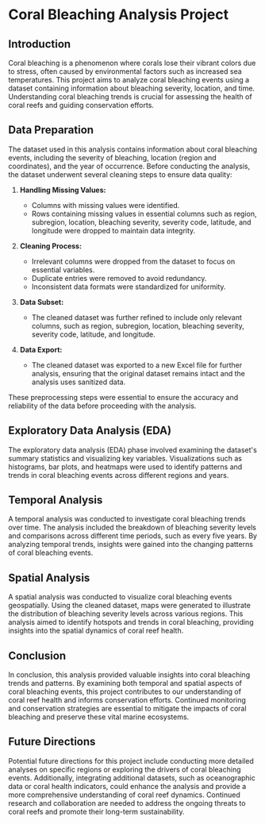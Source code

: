 # Coral Bleaching Analysis Project

## Introduction
Coral bleaching is a phenomenon where corals lose their vibrant colors due to stress, often caused by environmental factors such as increased sea temperatures. This project aims to analyze coral bleaching events using a dataset containing information about bleaching severity, location, and time. Understanding coral bleaching trends is crucial for assessing the health of coral reefs and guiding conservation efforts.

## Data Preparation

The dataset used in this analysis contains information about coral bleaching events, including the severity of bleaching, location (region and coordinates), and the year of occurrence. Before conducting the analysis, the dataset underwent several cleaning steps to ensure data quality:

1. **Handling Missing Values:** 
   - Columns with missing values were identified.
   - Rows containing missing values in essential columns such as region, subregion, location, bleaching severity, severity code, latitude, and longitude were dropped to maintain data integrity.

2. **Cleaning Process:**
   - Irrelevant columns were dropped from the dataset to focus on essential variables.
   - Duplicate entries were removed to avoid redundancy.
   - Inconsistent data formats were standardized for uniformity.

3. **Data Subset:**
   - The cleaned dataset was further refined to include only relevant columns, such as region, subregion, location, bleaching severity, severity code, latitude, and longitude.

4. **Data Export:**
   - The cleaned dataset was exported to a new Excel file for further analysis, ensuring that the original dataset remains intact and the analysis uses sanitized data.

These preprocessing steps were essential to ensure the accuracy and reliability of the data before proceeding with the analysis.


## Exploratory Data Analysis (EDA)
The exploratory data analysis (EDA) phase involved examining the dataset's summary statistics and visualizing key variables. Visualizations such as histograms, bar plots, and heatmaps were used to identify patterns and trends in coral bleaching events across different regions and years.

## Temporal Analysis
A temporal analysis was conducted to investigate coral bleaching trends over time. The analysis included the breakdown of bleaching severity levels and comparisons across different time periods, such as every five years. By analyzing temporal trends, insights were gained into the changing patterns of coral bleaching events.

## Spatial Analysis
A spatial analysis was conducted to visualize coral bleaching events geospatially. Using the cleaned dataset, maps were generated to illustrate the distribution of bleaching severity levels across various regions. This analysis aimed to identify hotspots and trends in coral bleaching, providing insights into the spatial dynamics of coral reef health.

## Conclusion
In conclusion, this analysis provided valuable insights into coral bleaching trends and patterns. By examining both temporal and spatial aspects of coral bleaching events, this project contributes to our understanding of coral reef health and informs conservation efforts. Continued monitoring and conservation strategies are essential to mitigate the impacts of coral bleaching and preserve these vital marine ecosystems.

## Future Directions
Potential future directions for this project include conducting more detailed analyses on specific regions or exploring the drivers of coral bleaching events. Additionally, integrating additional datasets, such as oceanographic data or coral health indicators, could enhance the analysis and provide a more comprehensive understanding of coral reef dynamics. Continued research and collaboration are needed to address the ongoing threats to coral reefs and promote their long-term sustainability.
